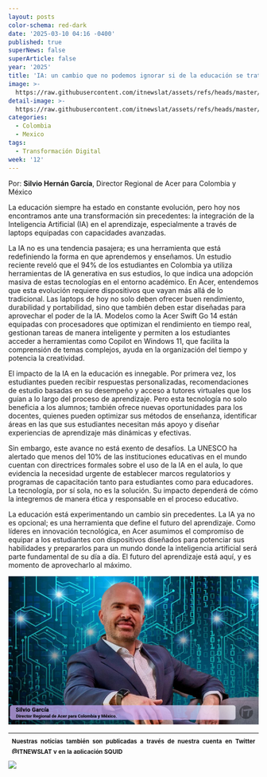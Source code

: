 ```yaml
---
layout: posts
color-schema: red-dark
date: '2025-03-10 04:16 -0400'
published: true
superNews: false
superArticle: false
year: '2025'
title: 'IA: un cambio que no podemos ignorar si de la educación se trata'
image: >-
  https://raw.githubusercontent.com/itnewslat/assets/refs/heads/master/img/540x320/Silvio-Garcia-p.jpg
detail-image: >-
  https://raw.githubusercontent.com/itnewslat/assets/refs/heads/master/img/1024x680/Silvio-Garcia-g.jpg
categories:
  - Colombia
  - Mexico
tags:
  - Transformación Digital
week: '12'
---
```

Por: **Silvio Hernán García**, Director Regional de Acer para Colombia y México  
 
La educación siempre ha estado en constante evolución, pero hoy nos encontramos ante una transformación sin precedentes: la integración de la Inteligencia Artificial (IA) en el aprendizaje, especialmente a través de laptops equipadas con capacidades avanzadas.

La IA no es una tendencia pasajera; es una herramienta que está redefiniendo la forma en que aprendemos y enseñamos. Un estudio reciente reveló que el 94% de los estudiantes en Colombia ya utiliza herramientas de IA generativa en sus estudios, lo que indica una adopción masiva de estas tecnologías en el entorno académico.
En Acer, entendemos que esta evolución requiere dispositivos que vayan más allá de lo tradicional. Las laptops de hoy no solo deben ofrecer buen rendimiento, durabilidad y portabilidad, sino que también deben estar diseñadas para aprovechar el poder de la IA. Modelos como la Acer Swift Go 14 están equipadas con procesadores que optimizan el rendimiento en tiempo real, gestionan tareas de manera inteligente y permiten a los estudiantes acceder a herramientas como Copilot en Windows 11, que facilita la comprensión de temas complejos, ayuda en la organización del tiempo y potencia la creatividad. 

El impacto de la IA en la educación es innegable. Por primera vez, los estudiantes pueden recibir respuestas personalizadas, recomendaciones de estudio basadas en su desempeño y acceso a tutores virtuales que los guían a lo largo del proceso de aprendizaje. Pero esta tecnología no solo beneficia a los alumnos; también ofrece nuevas oportunidades para los docentes, quienes pueden optimizar sus métodos de enseñanza, identificar áreas en las que sus estudiantes necesitan más apoyo y diseñar experiencias de aprendizaje más dinámicas y efectivas. 

Sin embargo, este avance no está exento de desafíos. La UNESCO ha alertado que menos del 10% de las instituciones educativas en el mundo cuentan con directrices formales sobre el uso de la IA en el aula, lo que evidencia la necesidad urgente de establecer marcos regulatorios y programas de capacitación tanto para estudiantes como para educadores. La tecnología, por sí sola, no es la solución. Su impacto dependerá de cómo la integremos de manera ética y responsable en el proceso educativo. 

La educación está experimentando un cambio sin precedentes. La IA ya no es opcional; es una herramienta que define el futuro del aprendizaje. Como líderes en innovación tecnológica, en Acer asumimos el compromiso de equipar a los estudiantes con dispositivos diseñados para potenciar sus habilidades y prepararlos para un mundo donde la inteligencia artificial será parte fundamental de su día a día. El futuro del aprendizaje está aquí, y es momento de aprovecharlo al máximo.

![](https://raw.githubusercontent.com/itnewslat/assets/refs/heads/master/img/540x320/Silvio-Garcia-p.jpg)

<table style="height: 42px;" width="569">
<tbody>
<tr>
<td style="text-align: justify;"><sub><strong>Nuestras noticias también son publicadas a través de nuestra cuenta en Twitter <a href="https://twitter.com/itnewslat?lang=es">@ITNEWSLAT</a> y en la aplicación <a href="https://squidapp.co/en/">SQUID</a></strong></sub></td>
</tr>
</tbody>
</table>

<img src="https://tracker.metricool.com/c3po.jpg?hash=56f88a41e39ab42c063cc51676587a04"/>
